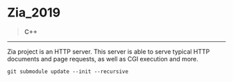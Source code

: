 # Zia_2019

> **C++**

---

Zia project is an HTTP server.
This server is able to serve typical HTTP documents and page requests, as well as CGI execution and more.


```
git submodule update --init --recursive
```